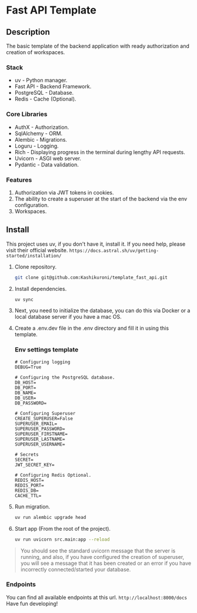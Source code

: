 # Fast API Template
## Description
The basic template of the backend application with ready authorization and creation of workspaces.

### Stack
- uv          - Python manager.
- Fast API    - Backend Framework.
- PostgreSQL  - Database.
- Redis       - Cache (Optional).

### Core Libraries
- AuthX      - Authorization.
- SqlAlchemy - ORM.
- Alembic    - Migrations.
- Loguru     - Logging.
- Rich       - Displaying progress in the terminal during lengthy API requests.
- Uvicorn    - ASGI web server.
- Pydantic   - Data validation.

### Features
1. Authorization via JWT tokens in cookies.
2. The ability to create a superuser at the start of the backend via the env configuration.
3. Workspaces.

## Install
This project uses uv, if you don't have it, install it. If you need help, please visit their official website.
`https://docs.astral.sh/uv/getting-started/installation/`

1. Clone repository.
    ```bash
    git clone git@github.com:Kashikuroni/template_fast_api.git
    ```
2. Install dependencies.
    ```bash
    uv sync
    ```

3. Next, you need to initialize the database, you can do this via Docker or a local database server if you have a mac OS.
4. Create a .env.dev file in the .env directory and fill it in using this template.
    ### Env settings template
    ```
    # Configuring logging
    DEBUG=True

    # Configuring the PostgreSQL database.
    DB_HOST=
    DB_PORT=
    DB_NAME=
    DB_USER=
    DB_PASSWORD=

    # Configuring Superuser
    CREATE_SUPERUSER=False
    SUPERUSER_EMAIL=
    SUPERUSER_PASSWORD=
    SUPERUSER_FIRSTNAME=
    SUPERUSER_LASTNAME=
    SUPERUSER_USERNAME=

    # Secrets
    SECRET=
    JWT_SECRET_KEY=

    # Configuring Redis Optional.
    REDIS_HOST=
    REDIS_PORT=
    REDIS_DB=
    CACHE_TTL=
    ```
5. Run migration.
    ```bash
    uv run alembic upgrade head
    ```
6. Start app (From the root of the project).
    ```bash
    uv run uvicorn src.main:app --reload
    ```

> You should see the standard uvicorn message that the server is running, and also,
if you have configured the creation of superuser, you will see a message
that it has been created or an error if you have incorrectly connected/started your database.

### Endpoints
You can find all available endpoints at this url.
`http://localhost:8000/docs`
Have fun developing!